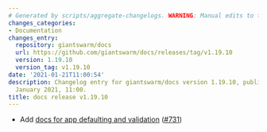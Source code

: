 ```yaml
---
# Generated by scripts/aggregate-changelogs. WARNING: Manual edits to this files will be overwritten.
changes_categories:
- Documentation
changes_entry:
  repository: giantswarm/docs
  url: https://github.com/giantswarm/docs/releases/tag/v1.19.10
  version: 1.19.10
  version_tag: v1.19.10
date: '2021-01-21T11:00:54'
description: Changelog entry for giantswarm/docs version 1.19.10, published on 21
  January 2021, 11:00.
title: docs release v1.19.10
---
```


- Add [docs for app defaulting and validation](https://docs.giantswarm.io/reference/app-defaulting-validation/) ([#731](https://github.com/giantswarm/docs/pull/731))
